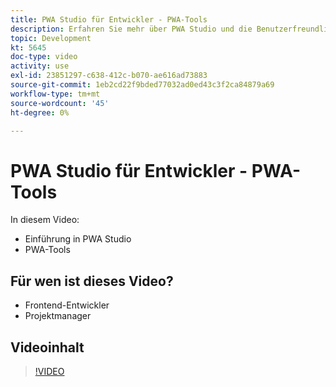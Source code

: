 ```yaml
---
title: PWA Studio für Entwickler - PWA-Tools
description: Erfahren Sie mehr über PWA Studio und die Benutzerfreundlichkeit von PWA Studio-Tools.
topic: Development
kt: 5645
doc-type: video
activity: use
exl-id: 23851297-c638-412c-b070-ae616ad73883
source-git-commit: 1eb2cd22f9bded77032ad0ed43c3f2ca84879a69
workflow-type: tm+mt
source-wordcount: '45'
ht-degree: 0%

---
```


# PWA Studio für Entwickler - PWA-Tools

In diesem Video:

- Einführung in PWA Studio
- PWA-Tools

## Für wen ist dieses Video?

- Frontend-Entwickler
- Projektmanager

## Videoinhalt

>[!VIDEO](https://video.tv.adobe.com/v/35716?quality=12&learn=on)
